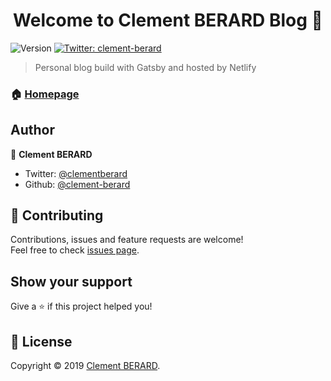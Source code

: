 <h1 align="center">Welcome to Clement BERARD Blog 👋</h1>
<p>
  <img alt="Version" src="https://img.shields.io/badge/version-1.0.0-blue.svg?cacheSeconds=2592000" />
  <a href="https://twitter.com/clement-berard">
    <img alt="Twitter: clement-berard" src="https://img.shields.io/twitter/follow/clementberard.svg?style=social" target="_blank" />
  </a>
</p>

> Personal blog build with Gatsby and hosted by Netlify

### 🏠 [Homepage](https://blog.clementberard.com)

## Author

👤 **Clement BERARD**

* Twitter: [@clementberard](https://twitter.com/clementberard)
* Github: [@clement-berard](https://github.com/clement-berard)

## 🤝 Contributing

Contributions, issues and feature requests are welcome!<br />Feel free to check [issues page]( ).

## Show your support

Give a ⭐️ if this project helped you!

## 📝 License

Copyright © 2019 [Clement BERARD](https://github.com/clement-berard).
